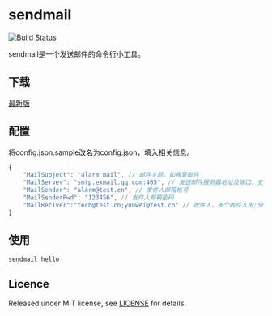 # sendmail

[![Build Status](https://www.travis-ci.org/zs5460/sendmail.svg?branch=master)](https://www.travis-ci.org/zs5460/sendmail)

sendmail是一个发送邮件的命令行小工具。

## 下载

[最新版](https://github.com/zs5460/sendmail/releases/latest)

## 配置

将config.json.sample改名为config.json，填入相关信息。

```javascript
{
    "MailSubject": "alarm mail", // 邮件主题，如报警邮件
    "MailServer": "smtp.exmail.qq.com:465", // 发送邮件服务器地址及端口，支持25|465|587
    "MailSender": "alarm@test.cn", // 发件人邮箱帐号
    "MailSenderPwd": "123456", // 发件人邮箱密码
    "MailReciver":"tech@test.cn;yunwei@test.cn" // 收件人，多个收件人用;分隔
}
```

## 使用

```shell
sendmail hello
```

## Licence

Released under MIT license, see [LICENSE](LICENSE) for details.
